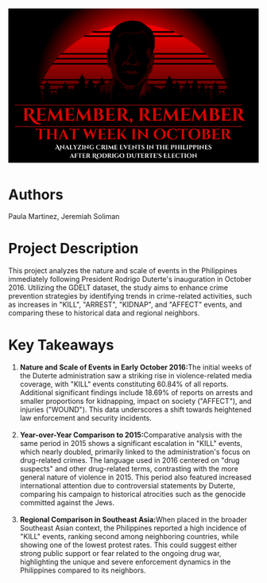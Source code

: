 <h1><img src="title.png"></h1>

<h1>Authors</h1>
Paula Martinez, Jeremiah Soliman

<h1>Project Description</h1>
This project analyzes the nature and scale of events in the Philippines immediately following President Rodrigo Duterte's inauguration in October 2016. Utilizing the GDELT dataset, the study aims to enhance crime prevention strategies by identifying trends in crime-related activities, such as increases in "KILL", "ARREST", "KIDNAP", and "AFFECT" events, and comparing these to historical data and regional neighbors.

<h1>Key Takeaways</h1>
<ol>
  <li><b>Nature and Scale of Events in Early October 2016:</b>The initial weeks of the Duterte administration saw a striking rise in violence-related media coverage, with "KILL" events constituting 60.84% of all reports. Additional significant findings include 18.69% of reports on arrests and smaller proportions for kidnapping, impact on society ("AFFECT"), and injuries ("WOUND"). This data underscores a shift towards heightened law enforcement and security incidents.</li><br>
  <li><b>Year-over-Year Comparison to 2015:</b>Comparative analysis with the same period in 2015 shows a significant escalation in "KILL" events, which nearly doubled, primarily linked to the administration's focus on drug-related crimes. The language used in 2016 centered on "drug suspects" and other drug-related terms, contrasting with the more general nature of violence in 2015. This period also featured increased international attention due to controversial statements by Duterte, comparing his campaign to historical atrocities such as the genocide committed against the Jews.</li><br>
  <li><b>Regional Comparison in Southeast Asia:</b>When placed in the broader Southeast Asian context, the Philippines reported a high incidence of "KILL" events, ranking second among neighboring countries, while showing one of the lowest protest rates. This could suggest either strong public support or fear related to the ongoing drug war, highlighting the unique and severe enforcement dynamics in the Philippines compared to its neighbors.</li>
</ol>
